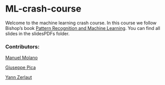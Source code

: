 # ML-crash-course

Welcome to the machine learning crash course. In this course we follow Bishop’s book [Pattern Recognition and Machine Learning](http://users.isr.ist.utl.pt/~wurmd/Livros/school/Bishop%20-%20Pattern%20Recognition%20And%20Machine%20Learning%20-%20Springer%20%202006.pdf). You can find all slides in the slidesPDFs folder.


### Contributors:

[Manuel Molano](https://github.com/manuelmolano)

[Giuseppe Pica](https://github.com/g-pica)

[Yann Zerlaut](https://github.com/yzerlaut)

